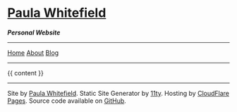 <meta charset="UTF-8">
<meta name="viewport" content="width=device-width, initial-scale=1.0">
<link rel="stylesheet" type="text/css" href="/assets/css/markdown.css">

# [Paula Whitefield](/)
**_Personal Website_**

---

[Home](/) [About](/about) [Blog](/blog)

---

{{ content }}

---

Site by [Paula Whitefield](/). Static Site Generator by [11ty](https://11ty.dev/). Hosting by [CloudFlare Pages](https://pages.cloudflare.com/). Source code available on [GitHub](https://github.com/PaulaWhitefield/paulawhitefield.com).